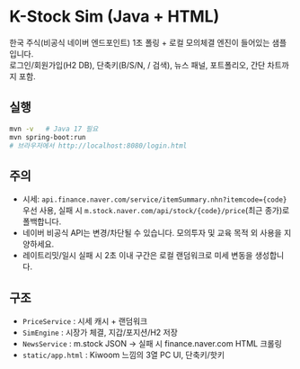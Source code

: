 # K-Stock Sim (Java + HTML)

한국 주식(비공식 네이버 엔드포인트) 1초 폴링 + 로컬 모의체결 엔진이 들어있는 샘플입니다.  
로그인/회원가입(H2 DB), 단축키(B/S/N, / 검색), 뉴스 패널, 포트폴리오, 간단 차트까지 포함.

## 실행
```bash
mvn -v   # Java 17 필요
mvn spring-boot:run
# 브라우저에서 http://localhost:8080/login.html
```
## 주의
- 시세: `api.finance.naver.com/service/itemSummary.nhn?itemcode={code}` 우선 사용, 실패 시 `m.stock.naver.com/api/stock/{code}/price`(최근 종가)로 폴백합니다.
- 네이버 비공식 API는 변경/차단될 수 있습니다. 모의투자 및 교육 목적 외 사용을 지양하세요.
- 레이트리밋/일시 실패 시 2초 이내 구간은 로컬 랜덤워크로 미세 변동을 생성합니다.

## 구조
- `PriceService` : 시세 캐시 + 랜덤워크
- `SimEngine` : 시장가 체결, 지갑/포지션/H2 저장
- `NewsService` : m.stock JSON → 실패 시 finance.naver.com HTML 크롤링
- `static/app.html` : Kiwoom 느낌의 3열 PC UI, 단축키/핫키
